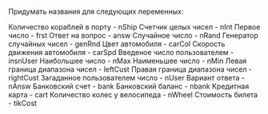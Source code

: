 Придумать названия для следующих переменных:


Количество кораблей в порту    - nShip
Счетчик целых чисел            - nInt
Первое число                   - frst
Ответ на вопрос                - answ
Случайное число                - nRand
Генератор случайных чисел      - genRnd
Цвет автомобиля                - carCol
Скорость движения автомобиля   - carSpd 
Введеное число пользователем   - insnUser
Наибольшее число               - nMax
Наименьшее число               - nMin
Левая граница диапазона чисел  - leftCust
Правая граница диапазона чисел - rightCust
Загаданное пользователем число - nUser
Вариант ответа                 - nAnsw
Банковский счет                - bank
Банковский баланс              - nbank
Кредитная карта                - cart
Количество колес у велосипеда  - nWheel
Стоимость билета               - tikCost
